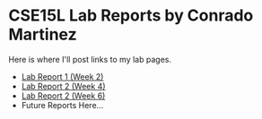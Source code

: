 # CSE15L Lab Reports by Conrado Martinez

Here is where I'll post links to my lab pages. 

- [Lab Report 1 (Week 2)](https://Conrado-M-UCSD.github.io/CSE15L-Lab-Reports/lab-report-1-week-2.html)
- [Lab Report 2 (Week 4)](https://Conrado-M-UCSD.github.io/CSE15L-Lab-Reports/lab-report-2-week-4.html)
- [Lab Report 2 (Week 6)](https://Conrado-M-UCSD.github.io/CSE15L-Lab-Reports/lab-report-3-week-6.html)
- Future Reports Here...

